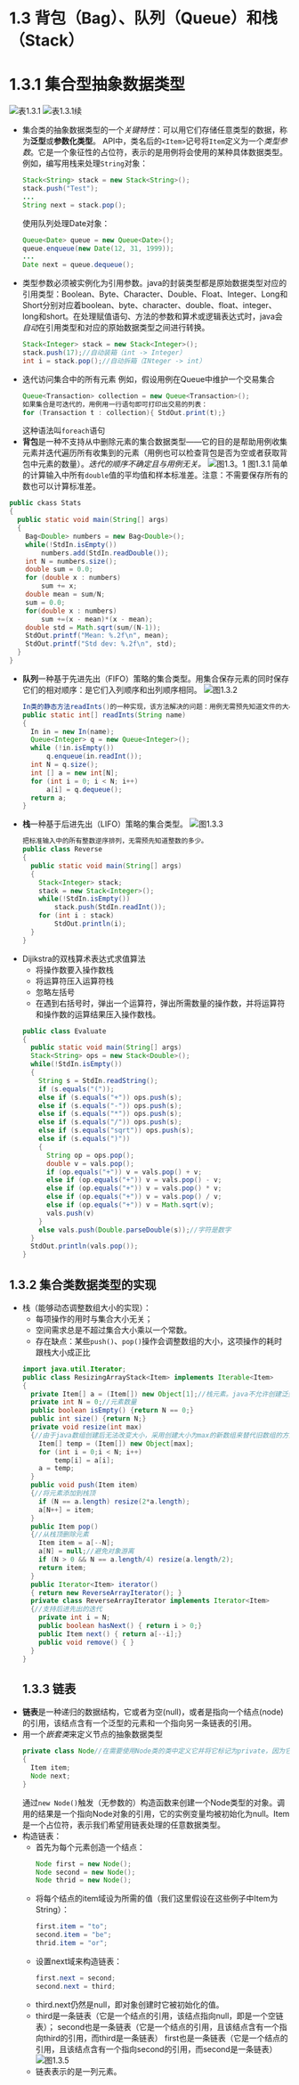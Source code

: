 # 1.3 背包（Bag）、队列（Queue）和栈（Stack）
# 1.3.1 集合型抽象数据类型
![表1.3.1](/assets/表1.3.1.png)
![表1.3.1续](/assets/表1.3.1续.png)
- 集合类的抽象数据类型的一个*关键特性*：可以用它们存储任意类型的数据，称为**泛型**或**参数化类型**。
  API中，类名后的`<Item>`记号将`Item`定义为一个*类型参数*。它是一个象征性的占位符，表示的是用例将会使用的某种具体数据类型。
  例如，编写用栈来处理`String`对象：
  ```java
  Stack<String> stack = new Stack<String>();
  stack.push("Test");
  ...
  String next = stack.pop();
  ```
  使用队列处理Date对象：
  ```java
  Queue<Date> queue = new Queue<Date>();
  queue.enqueue(new Date(12, 31, 1999));
  ...
  Date next = queue.dequeue();
  ```
- 类型参数必须被实例化为引用参数。java的封装类型都是原始数据类型对应的引用类型：Boolean、Byte、Character、Double、Float、Integer、Long和Short分别对应着boolean、byte、character、double、float、integer、long和short。在处理赋值语句、方法的参数和算术或逻辑表达式时，java会*自动*在引用类型和对应的原始数据类型之间进行转换。
  ```java
  Stack<Integer> stack = new Stack<Integer>();
  stack.push(17);//自动装箱（int -> Integer）
  int i = stack.pop();//自动拆箱（INteger -> int）
  ```
- 迭代访问集合中的所有元素
  例如，假设用例在Queue中维护一个交易集合
  ```java
  Queue<Transaction> collection = new Queue<Transaction>();
  如果集合是可迭代的，用例用一行语句即可打印出交易的列表：
  for (Transaction t : collection){ StdOut.print(t);}
  ```
  这种语法叫`foreach`语句
- **背包**是一种不支持从中删除元素的集合数据类型——它的目的是帮助用例收集元素并迭代遍历所有收集到的元素（用例也可以检查背包是否为空或者获取背包中元素的数量）。*迭代的顺序不确定且与用例无关。*
![图1.3。1](/assets/图1.3。1.png)
图1.3.1 简单的计算输入中所有`double`值的平均值和样本标准差。注意：不需要保存所有的数也可以计算标准差。
```java
public ckass Stats
{
  public static void main(String[] args)
  {
    Bag<Double> numbers = new Bag<Double>();
    while(!StdIn.isEmpty())
        numbers.add(StdIn.readDouble());
    int N = numbers.size();
    double sum = 0.0;
    for (double x : numbers)
        sum += x;
    double mean = sum/N;
    sum = 0.0;
    for(double x : numbers)
        sum +=(x - mean)*(x - mean);
    double std = Math.sqrt(sum/(N-1));
    StdOut.printf("Mean: %.2f\n", mean);
    StdOut.printf("Std dev: %.2f\n", std);
  }
}
```
- **队列**一种基于先进先出（FIFO）策略的集合类型。用集合保存元素的同时保存它们的相对顺序：是它们入列顺序和出列顺序相同。
  ![图1.3.2](/assets/图1.3.2.png)
  ```java
  In类的静态方法readInts()的一种实现，该方法解决的问题：用例无需预先知道文件的大小即可将文件中的所有整数读入一个数组中。
  public static int[] readInts(String name)
  {
    In in = new In(name);
    Queue<Integer> q = new Queue<Integer>();
    while (!in.isEmpty())
        q.enqueue(in.readInt());
    int N = q.size();
    int [] a = new int[N];
    for (int i = 0; i < N; i++)
        a[i] = q.dequeue();
    return a;
  }
  ```
- **栈**一种基于后进先出（LIFO）策略的集合类型。
  ![图1.3.3](/assets/图1.3.3.png)
  ```java
  把标准输入中的所有整数逆序排列，无需预先知道整数的多少。
  public class Reverse
  {
    public static void main(String[] args)
    {
      Stack<Integer> stack;
      stack = new Stack<Integer>();
      while(!StdIn.isEmpty())
          stack.push(StdIn.readInt());
      for (int i : stack)
          StdOut.println(i);
    }
  }
  ```
- Dijikstra的双栈算术表达式求值算法
  - 将操作数要入操作数栈
  - 将运算符压入运算符栈
  - 忽略左括号
  - 在遇到右括号时，弹出一个运算符，弹出所需数量的操作数，并将运算符和操作数的运算结果压入操作数栈。
  ```java
  public class Evaluate
  {
    public static void main(String[] args)
    Stack<String> ops = new Stack<Double>();
    while(!StdIn.isEmpty())
    {
      String s = StdIn.readString();
      if (s.equals("("));
      else if (s.equals("+")) ops.push(s);
      else if (s.equals("-")) ops.push(s);
      else if (s.equals("*")) ops.push(s);
      else if (s.equals("/")) ops.push(s);
      else if (s.equals("sqrt")) ops.push(s);
      else if (s.equals(")"))
      {
        String op = ops.pop();
        double v = vals.pop();
        if (op.equals("+")) v = vals.pop() + v;
        else if (op.equals("+")) v = vals.pop() - v;
        else if (op.equals("+")) v = vals.pop() * v;
        else if (op.equals("+")) v = vals.pop() / v;
        else if (op.equals("+")) v = Math.sqrt(v);
        vals.push(v)
      }
      else vals.push(Double.parseDouble(s));//字符是数字
    }
    StdOut.println(vals.pop());
  }
  ```
## 1.3.2 集合类数据类型的实现
- 栈（能够动态调整数组大小的实现）：
  - 每项操作的用时与集合大小无关；
  - 空间需求总是不超过集合大小乘以一个常数。
  - 存在缺点：某些`push()`、`pop()`操作会调整数组的大小，这项操作的耗时跟栈大小成正比
  ```java
  import java.util.Iterator;
  public class ResizingArrayStack<Item> implements Iterable<Item>
  {
    private Item[] a = (Item[]) new Object[1];//栈元素。java不允许创建泛型数组，因此需要使用类型转换
    private int N = 0;//元素数量
    public boolean isEmpty() {return N == 0;}
    public int size() {return N;}
    private void resize(int max)
    {//由于java数组创建后无法改变大小，采用创建大小为max的新数组来替代旧数组的方式动态改变数组实际大小
      Item[] temp = (Item[]) new Object[max];
      for (int i = 0;i < N; i++)
          temp[i] = a[i];
      a = temp;
    }
    public void push(Item item)
    {//将元素添加到栈顶
      if (N == a.length) resize(2*a.length);
      a[N++] = item;
    }
    public Item pop()
    {//从栈顶删除元素
      Item item = a[--N];
      a[N] = null;//避免对象游离
      if (N > 0 && N == a.length/4) resize(a.length/2);
      return item;
    }
    public Iterator<Item> iterator()
    { return new ReverseArrayIterator(); }
    private class ReverseArrayIterator implements Iterator<Item>
    {//支持后进先出的迭代
      private int i = N;
      public boolean hasNext() { return i > 0;}
      public Item next() { return a[--i];}
      public void remove() { }
    }
  }
  ```
  ## 1.3.3 链表
- **链表**是一种递归的数据结构，它或者为空(null)，或者是指向一个结点(node)的引用，该结点含有一个泛型的元素和一个指向另一条链表的引用。
- 用一个*嵌套类*来定义节点的抽象数据类型
  ```java
  private class Node//在需要使用Node类的类中定义它并将它标记为private，因为它不是为用例准备的。
  {
    Item item;
    Node next;
  }
  ```
  通过`new Node()`触发（无参数的）构造函数来创建一个Node类型的对象。调用的结果是一个指向Node对象的引用，它的实例变量均被初始化为null。Item是一个占位符，表示我们希望用链表处理的任意数据类型。
- 构造链表：
  - 首先为每个元素创造一个结点：
    ```java
    Node first = new Node();
    Node second = new Node();
    Node thrid = new Node();
    ```
  - 将每个结点的item域设为所需的值（我们这里假设在这些例子中Item为String）：
    ```java
    first.item = "to";
    second.item = "be";
    thrid.item = "or";
    ```
  - 设置next域来构造链表：
    ```java
    first.next = second;
    second.next = third;
    ```
  - third.next仍然是null，即对象创建时它被初始化的值。
  - third是一条链表（它是一个结点的引用，该结点指向null，即是一个空链表）；
    second也是一条链表（它是一个结点的引用，且该结点含有一个指向third的引用，而third是一条链表）
    first也是一条链表（它是一个结点的引用，且该结点含有一个指向second的引用，而second是一条链表）
    ![图1.3.5](/assets/图1.3.5.png)
  - 链表表示的是一列元素。
